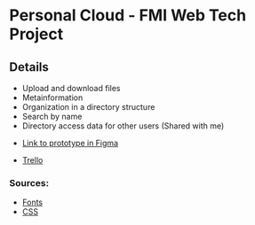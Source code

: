 # Personal Cloud - FMI Web Tech Project 

## Details
   * Upload and download files
   * Metainformation
   * Organization in a directory structure
   * Search by name
   * Directory access data for other users (Shared with me) 

- [Link to prototype in Figma](https://www.figma.com/file/3t0Mev6pwh2Ei7z8k7NYP4/MyCloud)

- [Trello](https://trello.com/b/wai9o5sF/webtex-project)

### Sources: 
 * [Fonts](https://fonts.google.com/)
 * [CSS](https://css-tricks.com/snippets/css/a-guide-to-flexbox)
